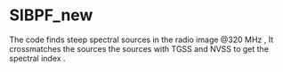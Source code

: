 # SIBPF_new
The code finds steep spectral sources in the radio image @320 MHz , It crossmatches the sources the sources with TGSS and NVSS to get the spectral index . 
